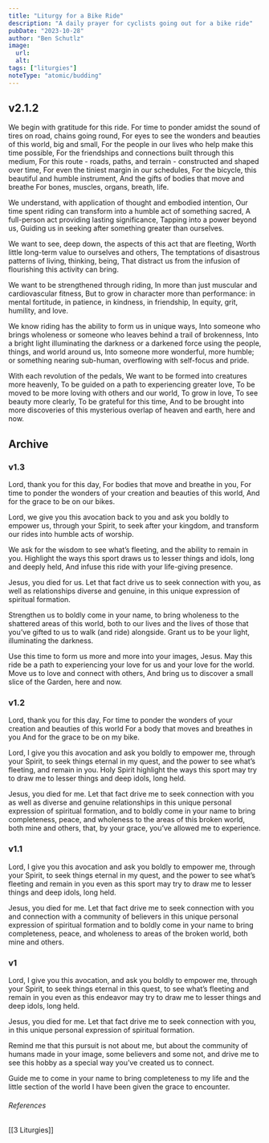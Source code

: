 ```yaml
---
title: "Liturgy for a Bike Ride"
description: "A daily prayer for cyclists going out for a bike ride"
pubDate: "2023-10-28"
author: "Ben Schutlz"
image:
  url:
  alt:
tags: ["liturgies"]
noteType: "atomic/budding"
---
```


## v2.1.2

We begin with gratitude for this ride.
For time to ponder amidst the sound of tires on road, chains going round,
For eyes to see the wonders and beauties of this world, big and small,
For the people in our lives who help make this time possible,
For the friendships and connections built through this medium,
For this route - roads, paths, and terrain - constructed and shaped over time,
For even the tiniest margin in our schedules,
For the bicycle, this beautiful and humble instrument,
And the gifts of bodies that move and breathe
For bones, muscles, organs, breath, life.

We understand, with application of thought and embodied intention,
Our time spent riding can transform into a humble act of something sacred,
A full-person act providing lasting significance,
Tapping into a power beyond us,
Guiding us in seeking after something greater than ourselves.

We want to see, deep down, the aspects of this act that are fleeting,
Worth little long-term value to ourselves and others,
The temptations of disastrous patterns of living, thinking, being,
That distract us from the infusion of flourishing this activity can bring.

We want to be strengthened through riding,
In more than just muscular and cardiovascular fitness,
But to grow in character more than performance: in mental fortitude, in patience, in kindness, in friendship,
In equity, grit, humility, and love.

We know riding has the ability to form us in unique ways,
Into someone who brings wholeness or someone who leaves behind a trail of brokenness,
Into a bright light illuminating the darkness or a darkened force using the people, things, and world around us,
Into someone more wonderful, more humble; or something nearing sub-human, overflowing with self-focus and pride.

With each revolution of the pedals,
We want to be formed into creatures more heavenly,
To be guided on a path to experiencing greater love,
To be moved to be more loving with others and our world,
To grow in love,
To see beauty more clearly,
To be grateful for this time,
And to be brought into more discoveries of this mysterious overlap of heaven and earth, here and now.

## Archive

### v1.3

Lord, thank you for this day,
For bodies that move and breathe in you,
For time to ponder the wonders of your creation and beauties of this world,
And for the grace to be on our bikes.

Lord, we give you this avocation back to you
and ask you boldly to empower us, through your Spirit,
to seek after your kingdom,
and transform our rides into humble acts of worship.

We ask for the wisdom to see what’s fleeting,
and the ability to remain in you.
Highlight the ways this sport draws us to lesser things and idols, long and deeply held,
And infuse this ride with your life-giving presence.

Jesus, you died for us.
Let that fact drive us to seek connection with you,
as well as relationships diverse and genuine,
in this unique expression of spiritual formation.

Strengthen us to boldly come in your name,
to bring wholeness to the shattered areas of this world,
both to our lives and the lives of those that you’ve gifted to us to walk (and ride) alongside.
Grant us to be your light, illuminating the darkness.

Use this time to form us more and more into your images, Jesus.
May this ride be a path to experiencing your love for us and your love for the world.
Move us to love and connect with others,
And bring us to discover a small slice of the Garden, here and now.

### v1.2

Lord, thank you for this day,
For time to ponder the wonders of your creation and beauties of this world
For a body that moves and breathes in you
And for the grace to be on my bike.

Lord, I give you this avocation
and ask you boldly to empower me, through your Spirit,
to seek things eternal in my quest,
and the power to see what’s fleeting,
and remain in you.
Holy Spirit highlight the ways this sport may try to draw me to lesser things and deep idols, long held.

Jesus, you died for me.
Let that fact drive me to seek connection with you as well as diverse and genuine relationships in this unique personal expression of spiritual formation,
and to boldly come in your name to bring completeness, peace, and wholeness to the areas of this broken world, both mine and others, that, by your grace, you’ve allowed me to experience.

### v1.1

Lord, I give you this avocation
and ask you boldly to empower me, through your Spirit,
to seek things eternal in my quest,
and the power to see what’s fleeting
and remain in you
even as this sport may try to draw me to lesser things and deep idols, long held.

Jesus, you died for me.
Let that fact drive me to seek connection with you and connection with a community of believers in this unique personal expression of spiritual formation
and to boldly come in your name to bring completeness, peace, and wholeness to areas of the broken world, both mine and others.

### v1

Lord, I give you this avocation,
and ask you boldly to empower me, through your Spirit,
to seek things eternal in this quest,
to see what’s fleeting and remain in you
even as this endeavor may try to draw me to lesser things and deep idols, long held.

Jesus, you died for me.
Let that fact drive me to seek connection with you,
in this unique personal expression of spiritual formation.

Remind me that this pursuit is not about me,
but about the community of humans made in your image,
some believers and some not,
and drive me to see this hobby as a special way you’ve created us to connect.

Guide me to come in your name to bring completeness to my life and the little section of the world I have been given the grace to encounter.

###### References

[[3 Liturgies]]
